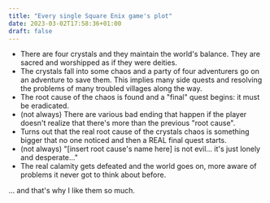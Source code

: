 ```yaml
---
title: "Every single Square Enix game's plot"
date: 2023-03-02T17:58:36+01:00
draft: false
---
```


- There are four crystals and they maintain the world's balance. They are sacred and worshipped as if they were deities.
- The crystals fall into some chaos and a party of four adventurers go on an adventure to save them. This implies many side quests and resolving the problems of many troubled villages along the way.
- The root cause of the chaos is found and a "final" quest begins: it must be eradicated.
- (not always) There are various bad ending that happen if the player doesn't realize that there's more than the previous "root cause".
- Turns out that the real root cause of the crystals chaos is something bigger that no one noticed and then a REAL final quest starts.
- (not always) "[insert root cause's name here] is not evil... it's just lonely and desperate..."
- The real calamity gets defeated and the world goes on, more aware of problems it never got to think about before.

... and that's why I like them so much.